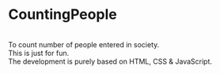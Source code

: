# CountingPeople
<br>To count number of people entered in society.
<br>This is just for fun.
<br>The development is purely based on HTML, CSS & JavaScript.
